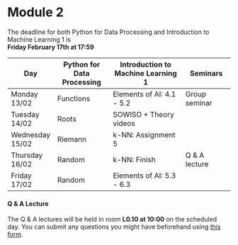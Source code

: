 
# Module 2

The deadline for both Python for Data Processing and Introduction to Machine Learning 1 is<br>**Friday February 17th at 17:59**

| Day                | Python for<br>Data Processing | Introduction to<br>Machine Learning 1 | Seminars                                                           |
|--------------------|-------------------------------|---------------------------------------|--------------------------------------------------------------------|
| Monday<br>13/02    | Functions                     | Elements of AI: 4.1 - 5.2             | Group seminar                                                      |
| Tuesday<br>14/02   | Roots                         | SOWISO + Theory videos                |                                                                    |
| Wednesday<br>15/02 | Riemann                       | k-NN: Assignment 5                    |                                                                    |
| Thursday<br>16/02  | Random                        | k-NN: Finish                          | Q & A lecture                                                      |
| Friday<br>17/02    | Random                        | Elements of AI: 5.3 - 6.3             |                                                                    |



#### Q & A Lecture

The Q & A lectures will be held in room **L0.10 at 10:00** on the scheduled day. You can submit any questions you might have beforehand using [this form](https://forms.office.com/Pages/ResponsePage.aspx?id=zcrxoIxhA0S5RXb7PWh05ZTDc7biyulCvpu4U-tarWtUMlZYQUlYMFVMREdWRVVPWTNITlIxQlFUTC4u).

